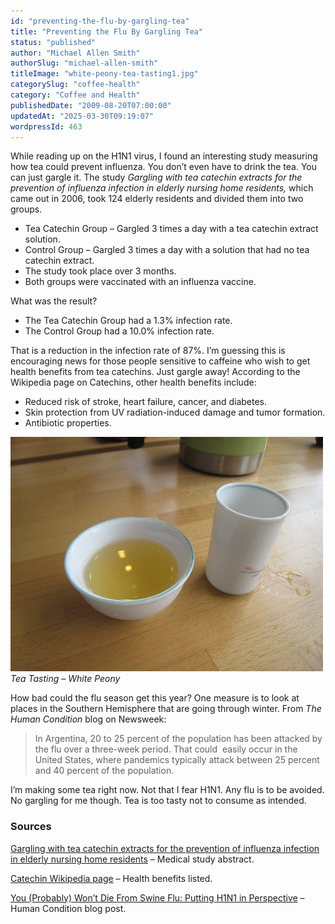 ```yaml
---
id: "preventing-the-flu-by-gargling-tea"
title: "Preventing the Flu By Gargling Tea"
status: "published"
author: "Michael Allen Smith"
authorSlug: "michael-allen-smith"
titleImage: "white-peony-tea-tasting1.jpg"
categorySlug: "coffee-health"
category: "Coffee and Health"
publishedDate: "2009-08-20T07:00:00"
updatedAt: "2025-03-30T09:19:07"
wordpressId: 463
---
```


While reading up on the H1N1 virus, I found an interesting study measuring how tea could prevent influenza. You don’t even have to drink the tea. You can just gargle it. The study *Gargling with tea catechin extracts for the prevention of influenza infection in elderly nursing home residents,* which came out in 2006, took 124 elderly residents and divided them into two groups.

-   Tea Catechin Group – Gargled 3 times a day with a tea catechin extract solution.
-   Control Group – Gargled 3 times a day with a solution that had no tea catechin extract.
-   The study took place over 3 months.
-   Both groups were vaccinated with an influenza vaccine.

What was the result?

-   The Tea Catechin Group had a 1.3% infection rate.
-   The Control Group had a 10.0% infection rate.

That is a reduction in the infection rate of 87%. I’m guessing this is encouraging news for those people sensitive to caffeine who wish to get health benefits from tea catechins. Just gargle away! According to the Wikipedia page on Catechins, other health benefits include:

-   Reduced risk of stroke, heart failure, cancer, and diabetes.
-   Skin protection from UV radiation-induced damage and tumor formation.
-   Antibiotic properties.

![Tea Tasting - White Peony](white-peony-tea-tasting1.jpg)  
*Tea Tasting – White Peony*

How bad could the flu season get this year? One measure is to look at places in the Southern Hemisphere that are going through winter. From *The Human Condition* blog on Newsweek:

> In Argentina, 20 to 25 percent of the population has been attacked by the flu over a three-week period. That could  easily occur in the United States, where pandemics typically attack between 25 percent and 40 percent of the population.

I’m making some tea right now. Not that I fear H1N1. Any flu is to be avoided. No gargling for me though. Tea is too tasty not to consume as intended.

### Sources

[Gargling with tea catechin extracts for the prevention of influenza infection in elderly nursing home residents](https://pubmed.ncbi.nlm.nih.gov/16970537/) – Medical study abstract.

[Catechin Wikipedia page](https://en.wikipedia.org/wiki/Catechin#Health_benefits_of_catechins) – Health benefits listed.

[You (Probably) Won’t Die From Swine Flu: Putting H1N1 in Perspective](https://www.newsweek.com/you-probably-wont-die-swine-flu-putting-h1n1-perspective-222162) – Human Condition blog post.
